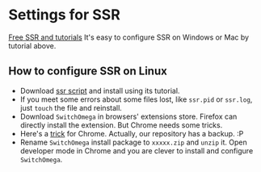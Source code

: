 # Settings for SSR

[Free SSR and tutorials](https://github.com/Alvin9999/new-pac/wiki/ss%E5%85%8D%E8%B4%B9%E8%B4%A6%E5%8F%B7)
It's easy to configure SSR on Windows or Mac by tutorial above.

## How to configure SSR on Linux

- Download [ssr script](https://github.com/the0demiurge/CharlesScripts/blob/master/charles/bin/ssr) and install using its tutorial. 
- If you meet some errors about some files lost, like ```ssr.pid``` or ```ssr.log```, just ```touch``` the file and reinstall.
- Download ```SwitchOmega``` in browsers' extensions store. Firefox can directly install the extension. But Chrome needs some tricks.
- Here's a [trick](https://github.com/Magicalsoso/SwitchOmega) for Chrome. Actually, our repository has a backup. :P
- Rename ```SwitchOmega``` install package to ```xxxxx.zip``` and ```unzip``` it. Open developer mode in Chrome and you are clever to install and configure ```SwitchOmega```.
